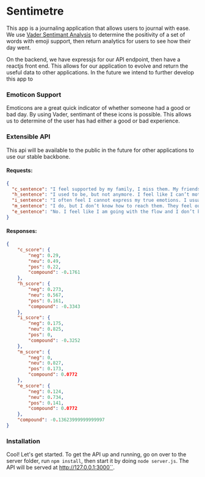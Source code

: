 # Sentimetre


This app is a journaling application that allows users to journal with ease. We use [Vader Sentimant Analysis](https://github.com/vaderSentiment/vaderSentiment-js) to determine the positivity of a set of words with emoji support, then return analytics for users to see how their day went.

On the backend, we have expressjs for our API endpoint, then have a reactjs front end. This allows for our application to evolve and return the useful data to other applications.
In the future we intend to further develop this app to 

### Emoticon Support
Emoticons are a great quick indicator of whether someone had a good or bad day. By using Vader, sentimant of these icons is possible. This allows us to determine of the user has had either a good or bad experience.

### Extensible API
This api will be available to the public in the future for other applications to use our stable backbone. 

#### Requests: 
```json
{
  "c_sentence": "I feel supported by my family, I miss them. My friends, they’ve been ignoring me. It feels very lonely.",
  "h_sentence": "I used to be, but not anymore. I feel like I can’t motivate myself without others supporting me.",
  "i_sentence": "I often feel I cannot express my true emotions. I usually lock them up inside.",
  "m_sentence": "I do, but I don’t know how to reach them. They feel out of reach.",
  "e_sentence": "No. I feel like I am going with the flow and I don’t know where it’s taking me."
}
```

#### Responses: 
```json
{
    "c_score": {
        "neg": 0.29,
        "neu": 0.49,
        "pos": 0.22,
        "compound": -0.1761
    },
    "h_score": {
        "neg": 0.273,
        "neu": 0.567,
        "pos": 0.161,
        "compound": -0.3343
    },
    "i_score": {
        "neg": 0.175,
        "neu": 0.825,
        "pos": 0,
        "compound": -0.3252
    },
    "m_score": {
        "neg": 0,
        "neu": 0.827,
        "pos": 0.173,
        "compound": 0.0772
    },
    "e_score": {
        "neg": 0.124,
        "neu": 0.734,
        "pos": 0.141,
        "compound": 0.0772
    },
    "compound": -0.13623999999999997
}
```

### Installation
Cool! Let's get started. To get the API up and running, go on over to the server folder, run ``npm install``, then start it by doing ``node server.js``. The API will be served at http://127.0.0.1:3000``.

### 

